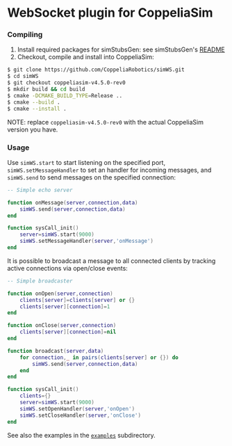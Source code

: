 # WebSocket plugin for CoppeliaSim

### Compiling

1. Install required packages for simStubsGen: see simStubsGen's [README](https://github.com/CoppeliaRobotics/include/blob/master/simStubsGen/README.md)
2. Checkout, compile and install into CoppeliaSim:
```sh
$ git clone https://github.com/CoppeliaRobotics/simWS.git
$ cd simWS
$ git checkout coppeliasim-v4.5.0-rev0
$ mkdir build && cd build
$ cmake -DCMAKE_BUILD_TYPE=Release ..
$ cmake --build .
$ cmake --install .
```

NOTE: replace `coppeliasim-v4.5.0-rev0` with the actual CoppeliaSim version you have.

### Usage

Use `simWS.start` to start listening on the specified port, `simWS.setMessageHandler` to set an handler for incoming messages, and `simWS.send` to send messages on the specified connection:

```lua
-- Simple echo server

function onMessage(server,connection,data)
    simWS.send(server,connection,data)
end

function sysCall_init()
    server=simWS.start(9000)
    simWS.setMessageHandler(server,'onMessage')
end
```

It is possible to broadcast a message to all connected clients by tracking active connections via open/close events:

```lua
-- Simple broadcaster

function onOpen(server,connection)
    clients[server]=clients[server] or {}
    clients[server][connection]=1
end

function onClose(server,connection)
    clients[server][connection]=nil
end

function broadcast(server,data)
    for connection,_ in pairs(clients[server] or {}) do
        simWS.send(server,connection,data)
    end
end

function sysCall_init()
    clients={}
    server=simWS.start(9000)
    simWS.setOpenHandler(server,'onOpen')
    simWS.setCloseHandler(server,'onClose')
end
```

See also the examples in the [`examples`](examples) subdirectory.

